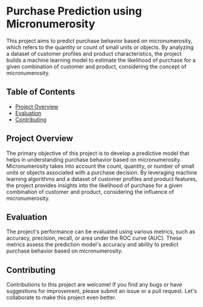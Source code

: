 # Purchase Prediction using Micronumerosity

This project aims to predict purchase behavior based on micronumerosity, which refers to the quantity or count of small units or objects. By analyzing a dataset of customer profiles and product characteristics, the project builds a machine learning model to estimate the likelihood of purchase for a given combination of customer and product, considering the concept of micronumerosity.

## Table of Contents

- [Project Overview](#project-overview)
- [Evaluation](#evaluation)
- [Contributing](#contributing)

## Project Overview

The primary objective of this project is to develop a predictive model that helps in understanding purchase behavior based on micronumerosity. Micronumerosity takes into account the count, quantity, or number of small units or objects associated with a purchase decision. By leveraging machine learning algorithms and a dataset of customer profiles and product features, the project provides insights into the likelihood of purchase for a given combination of customer and product, considering the influence of micronumerosity.

## Evaluation

The project's performance can be evaluated using various metrics, such as accuracy, precision, recall, or area under the ROC curve (AUC). These metrics assess the prediction model's accuracy and ability to predict purchase behavior based on micronumerosity. 
## Contributing

Contributions to this project are welcome! If you find any bugs or have suggestions for improvement, please submit an issue or a pull request. Let's collaborate to make this project even better.

